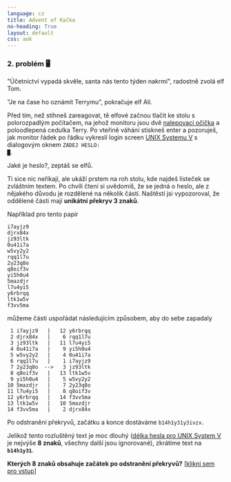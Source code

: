 ```yaml
---
language: cz
title: Advent of Kačka
no-heading: True
layout: default
css: aok
---
```


### 2. problém 🖥️

<span class="quote">"Účetnictví vypadá skvěle, santa nás tento týden nakrmí"</span>, radostně zvolá elf Tom.

<span class="quote">"Je na čase ho oznámit Terrymu"</span>, pokračuje elf Ali.

Před tím, než stihneš zareagovat, tě elfové začnou tlačit ke stolu s polorozpadlým počítačem, na jehož monitoru jsou dvě [nalepovací očička](https://en.wikipedia.org/wiki/Googly_eyes) a poloodlepená cedulka Terry.
Po vteřině váhání stiskneš enter a pozoruješ, jak monitor řádek po řádku vykreslí login screen [UNIX Systemu V](https://en.wikipedia.org/wiki/UNIX_System_V) s dialogovým oknem <code class="language-plaintext highlighter-rouge">ZADEJ HESLO: <span class="blink">█</span></code>.

<span class="quote">Jaké je heslo?</span>, zeptáš se elfů.

Ti sice nic neříkají, ale ukáží prstem na roh stolu, kde najdeš lísteček se zvláštním textem.
Po chvíli čtení si uvědomíš, že se jedná o heslo, ale z nějakého důvodu je rozdělené na několik částí.
Naštěstí jsi vypozoroval, že oddělené části mají **unikátní překryv 3 znaků**.

Například pro tento papír

<div class="language-plaintext highlighter-rouge"><div class="highlight"><pre class="highlight"><code>i7ayjz9
djrx84x
jz93ltk
0u41i7a
w5vy2y2
rqq1l7u
2y23q8o
q8oif3v
yi5h0u4
5mazdjr
l7u4yi5
y6rbrqq
ltk1w5v
f3vv5ma
</code></pre></div></div>

můžeme části uspořádat následujícím způsobem, aby do sebe zapadaly

<div class="language-plaintext highlighter-rouge"><div class="highlight"><pre class="highlight"><code><span class="gray"> 1</span> i7ayjz9   |   <span class="gray">12</span> <span class="gray">y6r</span>b<span class="blue">rqq</span>
<span class="gray"> 2</span> djrx84x   |   <span class="gray"> 6</span> <span class="blue">rqq</span>1<span class="orange">l7u</span>
<span class="gray"> 3</span> jz93ltk   |   <span class="gray">11</span> <span class="orange">l7u</span>4<span class="blue">yi5</span>
<span class="gray"> 4</span> 0u41i7a   |   <span class="gray"> 9</span> <span class="blue">yi5</span>h<span class="orange">0u4</span>
<span class="gray"> 5</span> w5vy2y2   |   <span class="gray"> 4</span> <span class="orange">0u4</span>1<span class="blue">i7a</span>
<span class="gray"> 6</span> rqq1l7u   |   <span class="gray"> 1</span> <span class="blue">i7a</span>y<span class="orange">jz9</span>
<span class="gray"> 7</span> 2y23q8o  -->  <span class="gray"> 3</span> <span class="orange">jz9</span>3<span class="blue">ltk</span>
<span class="gray"> 8</span> q8oif3v   |   <span class="gray">13</span> <span class="blue">ltk</span>1<span class="orange">w5v</span>
<span class="gray"> 9</span> yi5h0u4   |   <span class="gray"> 5</span> <span class="orange">w5v</span>y<span class="blue">2y2</span>
<span class="gray">10</span> 5mazdjr   |   <span class="gray"> 7</span> <span class="blue">2y2</span>3<span class="orange">q8o</span>
<span class="gray">11</span> l7u4yi5   |   <span class="gray"> 8</span> <span class="orange">q8o</span>i<span class="blue">f3v</span>
<span class="gray">12</span> y6rbrqq   |   <span class="gray">14</span> <span class="blue">f3v</span>v<span class="orange">5ma</span>
<span class="gray">13</span> ltk1w5v   |   <span class="gray">10</span> <span class="orange">5ma</span>z<span class="blue">djr</span>
<span class="gray">14</span> f3vv5ma   |   <span class="gray"> 2</span> <span class="blue">djr</span>x<span class="gray">84x</span>
</code></pre></div></div>

Po odstranění překryvů, začátku a konce dostáváme `b14h1y31y3ivzx`.

Jelikož tento rozluštěný text je moc dlouhý ([délka hesla pro UNIX System V](https://en.wikipedia.org/wiki/Crypt_%28C%29#Traditional_DES-based_scheme) je nejvýše **8 znaků**, všechny další jsou ignorované), zkrátíme text na **`b14h1y31`**.

**Kterých 8 znaků obsahuje začátek po odstranění překryvů?** [[klikni sem pro vstup](/aok/12368642.in)]
